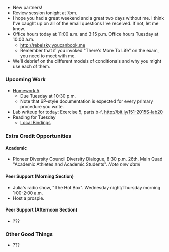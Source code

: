 * New partners!
* Review session tonight at 7pm.
* I hope you had a great weekend and a great two days without me.
  I think I've caught up on all of the email questions I've received.
  If not, let me know.
* Office hours today at 11:00 a.m. and 3:15 p.m.  Office hours Tuesday
  at 10:00 a.m.  
    * <http://rebelsky.youcanbook.me>
    * Remember that if you invoked "There's More To Life" on the exam, 
      you need to meet with me.
* We'll debrief on the different models of conditionals and why you might
  use each of them.

### Upcoming Work

* [Homework 5](../assignments/assignment.05.html).
    * Due Tuesday at 10:30 p.m.
    * Note that 6P-style documentation is expected for every primary
      procedure you write.
* Lab writeup for today: Exercise 5, parts b-f,
  <http://bit.ly/151-2015S-lab20>
* Reading for Tuesday
    * [Local Bindings](../readings/let-reading.html)

### Extra Credit Opportunities

#### Academic 

* Pioneer Diversity Council Diversity Dialogue, 8:30 p.m. 26th, Main Quad
  "Academic Athletes and Academic Students".  *Note new date!*

#### Peer Support (Morning Section)

* Julia's radio show, "The Hot Box".  Wednesday night/Thursday morning 
  1:00-2:00 a.m.  
* Host a prospie.

#### Peer Support (Afternoon Section)

* ???

### Other Good Things

* ???
